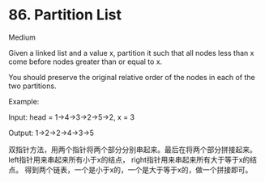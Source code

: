 # 86. Partition List

Medium


Given a linked list and a value x, partition it such that all nodes less than x come before nodes greater than or equal to x.

You should preserve the original relative order of the nodes in each of the two partitions.

Example:

Input: head = 1->4->3->2->5->2, x = 3

Output: 1->2->2->4->3->5


双指针方法，用两个指针将两个部分分别串起来。最后在将两个部分拼接起来。
left指针用来串起来所有小于x的结点，
right指针用来串起来所有大于等于x的结点。
得到两个链表，一个是小于x的，一个是大于等于x的，做一个拼接即可。

